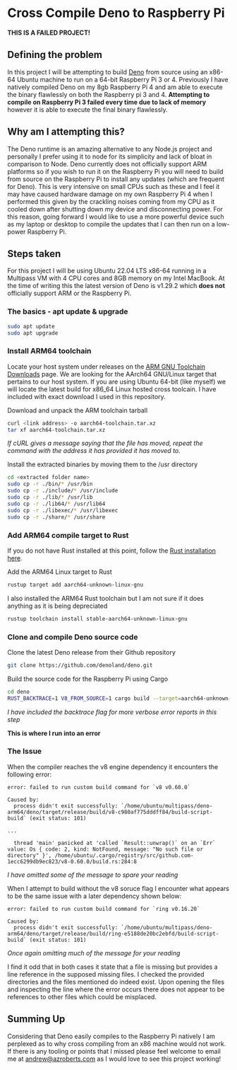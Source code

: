 # Cross Compile Deno to Raspberry Pi
__THIS IS A FAILED PROJECT!__
## Defining the problem
In this project I will be attempting to build [Deno](https://github.com/denoland/deno) from source using an x86-64 Ubuntu machine to run on a 64-bit Raspberry Pi 3 or 4. Previously I have natively compiled Deno on my 8gb Raspberry Pi 4 and am able to execute the binary flawlessly on both the Raspberry pi 3 and 4. __Attempting to compile on Raspberry Pi 3 failed every time due to lack of memory__ however it is able to execute the final binary flawlessly.

## Why am I attempting this?
The Deno runtime is an amazing alternative to any Node.js project and personally I prefer using it to node for its simplicity and lack of bloat in comparison to Node. Deno currently does not officially support ARM platforms so if you wish to run it on the Raspberry Pi you will need to build from source on the Raspberry Pi to install any updates (which are frequent for Deno). This is very intensive on small CPUs such as these and I feel it may have caused hardware damage on my own Raspberry Pi 4 when I performed this given by the crackling noises coming from my CPU as it cooled down after shutting down my device and disconnecting power. For this reason, going forward I would like to use a more powerful device such as my laptop or desktop to compile the updates that I can then run on a low-power Raspberry Pi.

## Steps taken
For this project I will be using Ubuntu 22.04 LTS x86-64 running in a Multipass VM with 4 CPU cores and 8GB memory on my Intel MacBook. At the time of writing this the latest version of Deno is v1.29.2 which __does not__ officially support ARM or the Raspberry Pi.

### The basics - apt update & upgrade
```sh
sudo apt update
sudo apt upgrade
```

### Install ARM64 toolchain
Locate your host system under releases on the [ARM GNU Toolchain Downloads](https://developer.arm.com/downloads/-/arm-gnu-toolchain-downloads) page. We are looking for the AArch64 GNU/Linux target that pertains to our host system. If you are using Ubuntu 64-bit (like myself) we will locate the latest build for x86_64 Linux hosted cross toolcain. I have included with exact download I used in this repository.

Download and unpack the ARM toolchain tarball
```sh
curl <link address> -o aarch64-toolchain.tar.xz
tar xf aarch64-toolchain.tar.xz
```
_If cURL gives a message saying that the file has moved, repeat the command with the address it has provided it has moved to._

Install the extracted binaries by moving them to the /usr directory
```sh
cd <extracted folder name>
sudo cp -r ./bin/* /usr/bin
sudo cp -r ./include/* /usr/include
sudo cp -r ./lib/* /usr/lib
sudo cp -r ./lib64/* /usr/lib64
sudo cp -r ./libexec/* /usr/libexec
sudo cp -r ./share/* /usr/share
```

### Add ARM64 compile target to Rust
If you do not have Rust installed at this point, follow the [Rust installation here](https://www.rust-lang.org/tools/install).

Add the ARM64 Linux target to Rust
```sh
rustup target add aarch64-unknown-linux-gnu
```
I also installed the ARM64 Rust toolchain but I am not sure if it does anything as it is being depreciated
```sh
rustup toolchain install stable-aarch64-unknown-linux-gnu
```

### Clone and compile Deno source code
Clone the latest Deno release from their Github repository
```sh
git clone https://github.com/denoland/deno.git
```
Build the source code for the Raspberry Pi using Cargo
```sh
cd deno
RUST_BACKTRACE=1 V8_FROM_SOURCE=1 cargo build --target=aarch64-unknown-linux-gnu --release
```
_I have included the backtrace flag for more verbose error reports in this step_

__This is where I run into an error__

### The Issue
When the compiler reaches the v8 engine dependency it encounters the following error:
```
error: failed to run custom build command for `v8 v0.60.0`

Caused by:
  process didn't exit successfully: `/home/ubuntu/multipass/deno-arm64/deno/target/release/build/v8-c980af775dddff84/build-script-build` (exit status: 101)

...

  thread 'main' panicked at 'called `Result::unwrap()` on an `Err` value: Os { code: 2, kind: NotFound, message: "No such file or directory" }', /home/ubuntu/.cargo/registry/src/github.com-1ecc6299db9ec823/v8-0.60.0/build.rs:284:8
```
_I have omitted some of the message to spare your reading_

When I attempt to build without the v8 soruce flag I encounter what appears to be the same issue with a later dependency shown below:
```
error: failed to run custom build command for `ring v0.16.20`

Caused by:
  process didn't exit successfully: `/home/ubuntu/multipass/deno-arm64/deno/target/release/build/ring-e5188de20bc2ebfd/build-script-build` (exit status: 101)
```
_Once again omitting much of the message for your reading_

I find it odd that in both cases it state that a file is missing but provides a line reference in the supposed missing files. I checked the provided directories and the files mentioned do indeed exist. Upon opening the files and inspecting the line where the error occurs there does not appear to be references to other files which could be misplaced.

## Summing Up
Considering that Deno easily compiles to the Raspberry Pi natively I am perplexed as to why cross compiling from an x86 machine would not work. If there is any tooling or points that I missed please feel welcome to email me at <andrew@azroberts.com> as I would love to see this project working!